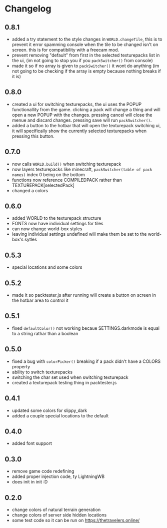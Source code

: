 # Changelog
## 0.8.1
* added a try statement to the style changes in `WORLD.changeTile`, this is to prevent it error spamming console when the tile to be changed isn't on screen. this is for compatibility with a freecam mod.
* prevent removing "default" from first in the selected texturepacks list in the ui, (im not going to stop you if you `packSwitcher()` from console)
* made it so if no array is given to `packSwitcher()` it wont do anything (im not going to be checking if the array is empty because nothing breaks if it is)
## 0.8.0
* created a ui for switching texturepacks, the ui uses the POPUP functionallity from the game. clicking a pack will change a thing and will open a new POPUP with the changes. pressing cancel will close the menue and discard changes. pressing save will run `packSwitcher()`.
* added a button to the hotbar that will open the texturepack switching ui, it will specifically show the currently selected texturepacks when pressing this button.
## 0.7.0
* now calls `WORLD.build()` when switching texturepack
* now layers texturepacks like minecraft, `packSwitcher(table of pack names)` index 0 being on the bottom
* functions now reference COMPILEDPACK rather than TEXTUREPACK[selectedPack]
* changed a colors
## 0.6.0
* added WORLD to the texturepack structure
* FONTS now have individual settings for tiles
* can now change world-box styles
* leaving individual settings undefined will make them be set to the world-box's sytles
## 0.5.3
* special locations and some colors
## 0.5.2
* made it so packtester.js after running will create a button on screen in the hotbar area to control it
## 0.5.1
* fixed `defaultColor()` not working becaue SETTINGS.darkmode is equal to a string rathar than a boolean
## 0.5.0
* fixed a bug with `colorPicker()` breaking if a pack didn't have a COLORS property
* ability to switch texturepacks
* switching the char set used when switching texturepack
* created a texturepack testing thing in packtester.js
## 0.4.1
* updated some colors for slippy_dark
* added a couple special locations to the default
## 0.4.0
* added font support
## 0.3.0
* remove game code redefining
* added proper injection code, ty LightningWB
* does init in init :D
## 0.2.0
* change colors of natural terrain generation
* change colors of server side hidden locations
* some test code so it can be run on https://thetravelers.online/
